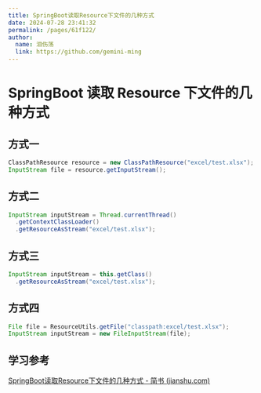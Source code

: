```yaml
---
title: SpringBoot读取Resource下文件的几种方式
date: 2024-07-28 23:41:32
permalink: /pages/61f122/
author: 
  name: 泪伤荡
  link: https://github.com/gemini-ming
---
```

# SpringBoot 读取 Resource 下文件的几种方式

## 方式一

```java
ClassPathResource resource = new ClassPathResource("excel/test.xlsx");
InputStream file = resource.getInputStream();
```



## 方式二

```java
InputStream inputStream = Thread.currentThread()
  .getContextClassLoader()
  .getResourceAsStream("excel/test.xlsx");
```



## 方式三

```java
InputStream inputStream = this.getClass()
  .getResourceAsStream("excel/test.xlsx");
```



## 方式四

```java
File file = ResourceUtils.getFile("classpath:excel/test.xlsx");
InputStream inputStream = new FileInputStream(file);
```





## 学习参考

[SpringBoot读取Resource下文件的几种方式 - 简书 (jianshu.com)](https://www.jianshu.com/p/7d7e5e4e8ae3)